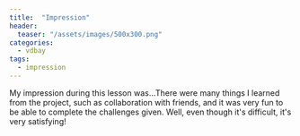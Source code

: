 ```yaml
---
title:  "Impression"
header:
  teaser: "/assets/images/500x300.png"
categories: 
  - vdbay
tags:
  - impression
---
```


My impression during this lesson was...There were many things I learned from the project, such as collaboration with friends, and it was very fun to be able to complete the challenges given. Well, even though it's difficult, it's very satisfying!